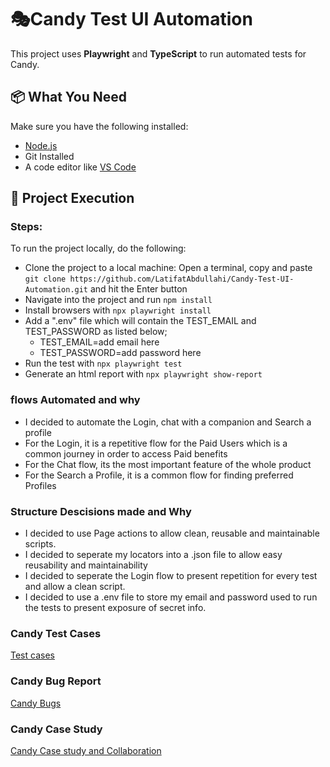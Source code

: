 # 🎭Candy Test UI Automation

This project uses **Playwright** and **TypeScript** to run automated tests for Candy.

## 📦 What You Need

Make sure you have the following installed:

- [Node.js](https://nodejs.org/)
- Git Installed
- A code editor like [VS Code](https://code.visualstudio.com/)

## 🚀 Project Execution


### Steps:
To run the project locally, do the following:

- Clone the project to a local machine: Open a terminal, copy and paste 
`git clone https://github.com/LatifatAbdullahi/Candy-Test-UI-Automation.git` and hit the Enter button
- Navigate into the project and run `npm install`
- Install browsers with `npx playwright install`
- Add a ".env" file which will contain the TEST_EMAIL and TEST_PASSWORD as listed below;
    - TEST_EMAIL=add email here
    - TEST_PASSWORD=add password here
- Run the test with `npx playwright test`
- Generate an html report with `npx playwright show-report`




### flows Automated and why

- I decided to automate the Login, chat with a companion and Search a profile
- For the Login, it is a repetitive flow for the Paid Users which is a common journey in order to access Paid benefits
- For the Chat flow, its the most important feature of the whole product
- For the Search a Profile, it is a common flow for finding preferred Profiles

### Structure Descisions made and Why


- I decided to use Page actions to allow clean, reusable and maintainable scripts.
- I decided to seperate my locators into a .json file to allow easy reusability and maintainability
- I decided to seperate the Login flow to present repetition for every test and allow a clean script.
- I decided to use a .env file to store my email and password used to run the tests to present exposure of secret info.


   

### Candy  Test Cases


[ Test cases](https://docs.google.com/spreadsheets/d/1xRtdxvPD_R2SI8Mpqj3bLqeBP8p0PTiw/edit?usp=sharing&ouid=109334919897706172290&rtpof=true&sd=true)


### Candy Bug Report

[Candy Bugs](https://docs.google.com/spreadsheets/d/1pq6EKcpc0INv6lyt8nlGkWRHnOAZRgEj/edit?usp=sharing&ouid=109334919897706172290&rtpof=true&sd=true)


### Candy Case Study 

[Candy Case study and Collaboration](https://drive.google.com/file/d/1wVWdjdvsdM-T6tPdnYC5IIWHNiAAWMpc/view?usp=sharing)


